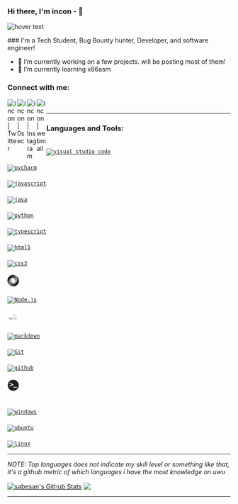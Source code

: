 ### Hi there, I'm incon - 👋
<p align="left">
  <img src="http://31.media.tumblr.com/tumblr_m4jvtvI0un1rui0a2o1_500.gif" width="350" title="hover text">
</p>
### I'm a Tech Student, Bug Bounty hunter, Developer, and software engineer!

- 🔭 I’m currently working on a few projects. will be posting most of them!
- 🌱 I’m currently learning x86asm

### Connect with me:

[<img align="left" alt="incon | Twitter" width="22px" src="https://cdn.jsdelivr.net/npm/simple-icons@v3/icons/twitter.svg" />][twitter]
[<img align="left" alt="incon | 0sec" width="22px" src="https://cdn.jsdelivr.net/npm/simple-icons@3.13.0/icons/windows.svg" />][website]
[<img align="left" alt="incon | Instagram" width="22px" src="https://cdn.jsdelivr.net/npm/simple-icons@3.13.0/icons/instagram.svg" />][instagram]
[<img align="left" alt="incon | webmail" width="22px" src="https://img.icons8.com/pastel-glyph/64/000000/email--v1.png" />][webmail]


<br />

---

### Languages and Tools:

[<code>
<img alt="visual studio code" width="26px" src="https://img.icons8.com/fluent/240/000000/visual-studio-code-2019.png" />
</code>](https://code.visualstudio.com/)
[<code>
<img alt="pycharm" width="26px" src="https://img.icons8.com/color/240/000000/pycharm.png" />
</code>](https://www.jetbrains.com/pycharm/)
[<code>
<img alt="javascript" width="26px" src="https://img.icons8.com/color/240/000000/javascript.png" />
</code>](https://developer.mozilla.org/en-US/docs/Web/JavaScript)
[<code>
<img alt="java" width="26px" src="https://img.icons8.com/color/240/000000/java-coffee-cup-logo.png">
</code>](https://docs.oracle.com/en/java/)
[<code>
<img alt="python" width="26px" src="https://img.icons8.com/color/240/000000/python.png">
</code>](https://www.python.org/)
[<code>
<img alt="typescript" width="26px" src="https://img.icons8.com/color/240/000000/typescript.png">
</code>](https://www.typescriptlang.org/)
[<code>
<img alt="html5" width="26px" src="https://img.icons8.com/color/240/000000/html-5.png">
</code>](https://developer.mozilla.org/en-US/docs/Web/HTML)
[<code>
<img alt="css3" width="26px" src="https://img.icons8.com/color/240/000000/css3.png">
</code>](https://developer.mozilla.org/en-US/docs/Web/CSS)
[<code>
<img alt="json" width="26px" src="https://raw.githubusercontent.com/github/explore/80688e429a7d4ef2fca1e82350fe8e3517d3494d/topics/json/json.png">
</code>](https://www.json.org/json-en.html)
[<code>
<img alt="Node.js" width="26px" src="https://img.icons8.com/color/240/000000/nodejs.png">
</code>](https://nodejs.org/en/)
[<code>
<img alt="MySQL" width="26px" src="https://raw.githubusercontent.com/github/explore/80688e429a7d4ef2fca1e82350fe8e3517d3494d/topics/mysql/mysql.png">
</code>](https://dev.mysql.com/)
[<code>
<img alt="markdown" width="26px" src="https://img.icons8.com/ios-filled/100/000000/markdown.png">
</code>](https://www.markdownguide.org/)
[<code>
<img alt="Git" width="26px" src="https://img.icons8.com/color/240/000000/git.png">
</code>](https://git-scm.com/)
[<code>
<img alt="github" width="26px" src="https://img.icons8.com/ios-glyphs/240/000000/github.png">
</code>](https://github.com/)
[<code>
<img alt="terminal" width="26px" src="https://raw.githubusercontent.com/github/explore/80688e429a7d4ef2fca1e82350fe8e3517d3494d/topics/terminal/terminal.png">
</code>](https://docs.microsoft.com/en-us/windows/terminal/)
<br />
[<code>
<img alt="windows" width="26px" src="https://img.icons8.com/color/240/000000/windows-10.png">
</code>](https://www.microsoft.com/en-us/windows)
[<code>
<img alt="ubuntu" width="26px" src="https://img.icons8.com/color/96/000000/ubuntu--v1.png">
</code>](https://ubuntu.com/)
[<code>
<img alt="linux" width="26px" src="https://img.icons8.com/color/96/000000/linux.png">
</code>](https://www.kernel.org/)

---


_NOTE: Top languages does not indicate my skill level or something like that, it's a github metric of which languages i have the most knowledge on uwu_

<a href="https://github.com/reoccur">
<img align="center" alt="sabesan's Github Stats" src="https://github-readme-stats.codestackr.vercel.app/api?username=reoccur&show_icons=true&hide_border=true&count_private=true&include_all_commits=true&theme=radical" /></a>
<a href="https://github.com/reoccur">
  <img align="center" src="https://github-readme-stats.anuraghazra1.vercel.app/api/top-langs/?username=reoccur&layout=compact&theme=radical" />
</a>

---

[website]: https://0sec.systems/
[twitter]: https://twitter.com/bloodbeings
[instagram]: https://www.instagram.com/japanophobia/
[webmail]: https://vulns@waifu.club
